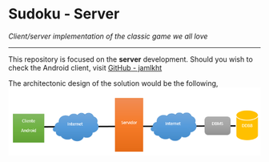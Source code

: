 # Sudoku - Server
*Client/server implementation of the classic game we all love*
***
This repository is focused on the **server** development. 
Should you wish to check the Android client, visit [GitHub - jamlkht](https://github.com/jamlkht/ClienteJuegos)

The architectonic design of the solution would be the following,
![arch](data/diagrams/architectonic_design.png)



